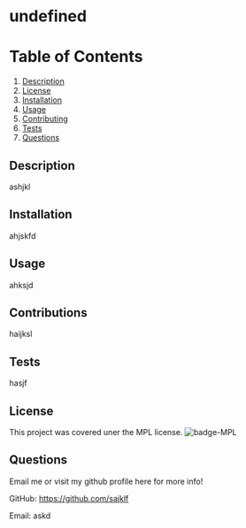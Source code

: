 
  
# undefined

# Table of Contents
1. [Description](#description)
2. [License](#license)
3. [Installation](#installation)
4. [Usage](#usage)
5. [Contributing](#contributing)
6. [Tests](#tests)
7. [Questions](#questions)

## Description
ashjkl

## Installation
ahjskfd

## Usage
ahksjd

## Contributions
haijksl

## Tests
hasjf

## License
This project was covered uner the MPL license.
<img src="https://img.shields.io/badge/license-MPL-red" alt="badge-MPL" />

## Questions
Email me or visit my github profile here for more info!

GitHub: https://github.com/sajklf

Email: askd